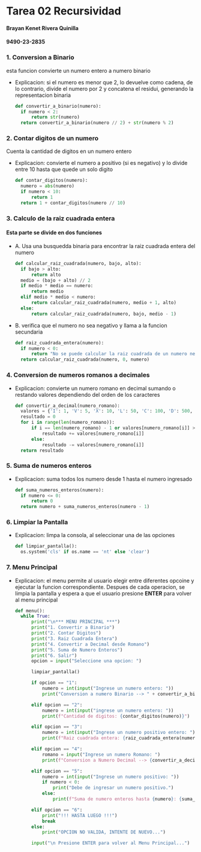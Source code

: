 # Tarea 02 Recursividad
#### Brayan Kenet Rivera Quinilla
#### 9490-23-2835

### 1. Conversion a Binario
esta funcion convierte un numero entero a numero binario
- Explicacion:
  si el numero es menor que 2, lo devuelve como cadena, de lo contrario, divide el numero por 2 y concatena el residui, generando la representacion binaria
  ```Python
  def convertir_a_binario(numero):
    if numero < 2:
        return str(numero)
    return convertir_a_binario(numero // 2) + str(numero % 2)
  ```
### 2. Contar digitos de un numero
Cuenta la cantidad de digitos en un numero entero
- Explicacion:
  convierte el numero a positivo (si es negativo) y lo divide entre 10 hasta que quede un solo digito
  ```Python
  def contar_digitos(numero):
    numero = abs(numero)
    if numero < 10:
        return 1
    return 1 + contar_digitos(numero // 10)
  ```
### 3. Calculo de la raiz cuadrada entera
#### Esta parte se divide en dos funciones
- A. Usa una busquedda binaria para encontrar la raiz cuadrada entera del numero
  ```Python
  def calcular_raiz_cuadrada(numero, bajo, alto):
    if bajo > alto:
        return alto
    medio = (bajo + alto) // 2
    if medio * medio == numero:
        return medio
    elif medio * medio < numero:
        return calcular_raiz_cuadrada(numero, medio + 1, alto)
    else:
        return calcular_raiz_cuadrada(numero, bajo, medio - 1)

  ```
- B. verifica que el numero no sea negativo y llama a la funcion secundaria
  ```Python
  def raiz_cuadrada_entera(numero):
    if numero < 0:
        return "No se puede calcular la raiz cuadrada de un numero negativo"
    return calcular_raiz_cuadrada(numero, 0, numero)

  ```
### 4. Conversion de numeros romanos a decimales
- Explicacion:
  convierte un numero romano en decimal sumando o restando valores dependiendo del orden de los caracteres
  ```Python
  def convertir_a_decimal(numero_romano):
    valores = {'I': 1, 'V': 5, 'X': 10, 'L': 50, 'C': 100, 'D': 500, 'M': 1000}
    resultado = 0
    for i in range(len(numero_romano)):
        if i == len(numero_romano) - 1 or valores[numero_romano[i]] >= valores[numero_romano[i + 1]]:
            resultado += valores[numero_romano[i]]
        else:
            resultado -= valores[numero_romano[i]]
    return resultado

  ```
### 5. Suma de numeros enteros
- Explicacion: suma todos los numero desde 1 hasta el numero ingresado
  ```Python
  def suma_numeros_enteros(numero):
    if numero <= 0:
        return 0
    return numero + suma_numeros_enteros(numero - 1)

  ```
### 6. Limpiar la Pantalla
- Explicacion: limpa la consola, al seleccionar una de las opciones
  ```Python
  def limpiar_pantalla():
    os.system('cls' if os.name == 'nt' else 'clear')
  
  ```
### 7. Menu Principal
- Explicacion: el menu permite al usuario elegir entre diferentes opcoine y ejecutar la funcion correspondiente. Despues de cada operacion, se limpia la pantalla y espera a que el usuario presione **ENTER** para volver al menu principal
  ```Python
  def menu():
    while True:
        print("\n*** MENU PRINCIPAL ***")
        print("1. Convertir a Binario")
        print("2. Contar Digitos")
        print("3. Raiz Cuadrada Entera")
        print("4. Convertir a Decimal desde Romano")
        print("5. Suma de Numero Enteros")
        print("6. Salir")
        opcion = input("Seleccione una opcion: ")

        limpiar_pantalla()

        if opcion == "1":
            numero = int(input("Ingrese un numero entero: "))
            print("Conversion a numero Binario --> " + convertir_a_binario(numero))

        elif opcion == "2":
            numero = int(input("ingrese un numero entero: "))
            print(f"Cantidad de digitos: {contar_digitos(numero)}")

        elif opcion == "3":
            numero = int(input("Ingrese un numero positivo entero: "))
            print(f"Raiz cuadrada entera: {raiz_cuadrada_entera(numero)}")

        elif opcion == "4":
            romano = input("Ingrese un numero Romano: ")
            print(f"Conversion a Numero Decimal --> {convertir_a_decimal(romano)}")

        elif opcion == "5":
            numero = int(input("Ingrese un numero positivo: "))
            if numero < 0:
                print("Debe de ingresar un numero positivo.")
            else:
                print(f"Suma de numero enteros hasta {numero}: {suma_numeros_enteros(numero)}")

        elif opcion == "6":
            print("!!! HASTA LUEGO !!!")
            break
        else:
            print("OPCION NO VALIDA, INTENTE DE NUEVO...")

        input("\n Presione ENTER para volver al Menu Principal...")

  ```
